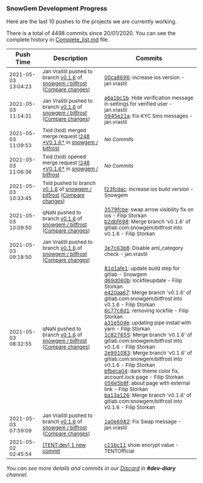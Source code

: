 
### SnowGem Development Progress

Here are the last 10 pushes to the projects we are currently working.

There is a total of 4498 commits since 20/01/2020. You can see the complete history in
 [Complete_list.md](Complete_list.md) file.

| Push Time | Description | Commits |
| --- | --- | --- |
| <sub>2021-05-03 13:04:23</sub> | <sub>Jan Vraštil pushed to branch [v0\.1\.6](https://gitlab.com/snowgem/bitfrost/commits/v0.1.6) of [snowgem / bitfrost](https://gitlab.com/snowgem/bitfrost) ([Compare changes](https://gitlab.com/snowgem/bitfrost/compare/0945e21a1f10f071c150c71bef189201c4e45db4...00ca8696a9c9cd6f77e725aa49d56c08094534d2))</sub> | <sub>[00ca8696](https://gitlab.com/snowgem/bitfrost/-/commit/00ca8696a9c9cd6f77e725aa49d56c08094534d2): increase ios version - jan.vrastil</sub> |
| <sub>2021-05-03 11:14:31</sub> | <sub>Jan Vraštil pushed to branch [v0\.1\.6](https://gitlab.com/snowgem/bitfrost/commits/v0.1.6) of [snowgem / bitfrost](https://gitlab.com/snowgem/bitfrost) ([Compare changes](https://gitlab.com/snowgem/bitfrost/compare/f23fcdac8926a17733ce0e3ea45aeb7b82e763e7...0945e21a1f10f071c150c71bef189201c4e45db4))</sub> | <sub>[a6a1bc1b](https://gitlab.com/snowgem/bitfrost/-/commit/a6a1bc1b72940b60ab205fd116d894776acd4d11): Hide verification message  in settings for verified user - jan.vrastil<br>[0945e21a](https://gitlab.com/snowgem/bitfrost/-/commit/0945e21a1f10f071c150c71bef189201c4e45db4): Fix KYC Sms messages - jan.vrastil</sub> |
| <sub>2021-05-03 11:09:53</sub> | <sub>Txid (txid) merged merge request [\!248 \*V0\.1\.6\*](https://gitlab.com/snowgem/bitfrost/-/merge_requests/248) in [snowgem / bitfrost](https://gitlab.com/snowgem/bitfrost)</sub> | <sub>_No Commits_</sub> |
| <sub>2021-05-03 11:06:36</sub> | <sub>Txid (txid) opened merge request [\!248 \*V0\.1\.6\*](https://gitlab.com/snowgem/bitfrost/-/merge_requests/248) in [snowgem / bitfrost](https://gitlab.com/snowgem/bitfrost)</sub> | <sub>_No Commits_</sub> |
| <sub>2021-05-03 10:33:45</sub> | <sub>Txid pushed to branch [v0\.1\.6](https://gitlab.com/snowgem/bitfrost/commits/v0.1.6) of [snowgem / bitfrost](https://gitlab.com/snowgem/bitfrost) ([Compare changes](https://gitlab.com/snowgem/bitfrost/compare/b2dbf69811b86562bb79b3e4cfceae85e35754ef...f23fcdac8926a17733ce0e3ea45aeb7b82e763e7))</sub> | <sub>[f23fcdac](https://gitlab.com/snowgem/bitfrost/-/commit/f23fcdac8926a17733ce0e3ea45aeb7b82e763e7): increase ios build version - Snowgem</sub> |
| <sub>2021-05-03 10:09:50</sub> | <sub>qNaN pushed to branch [v0\.1\.6](https://gitlab.com/snowgem/bitfrost/commits/v0.1.6) of [snowgem / bitfrost](https://gitlab.com/snowgem/bitfrost) ([Compare changes](https://gitlab.com/snowgem/bitfrost/compare/3e7c63b8f4942f89da4ff3d4cd7d54f4ab45b19a...b2dbf69811b86562bb79b3e4cfceae85e35754ef))</sub> | <sub>[3579fcbe](https://gitlab.com/snowgem/bitfrost/-/commit/3579fcbe6e3c92059afbcc998960a5b2939281c4): swap arrow visibility fix on ios - Filip Storkan<br>[b2dbf698](https://gitlab.com/snowgem/bitfrost/-/commit/b2dbf69811b86562bb79b3e4cfceae85e35754ef): Merge branch 'v0.1.6' of gitlab.com:snowgem/bitfrost into v0.1.6 - Filip Storkan</sub> |
| <sub>2021-05-03 09:18:50</sub> | <sub>Jan Vraštil pushed to branch [v0\.1\.6](https://gitlab.com/snowgem/bitfrost/commits/v0.1.6) of [snowgem / bitfrost](https://gitlab.com/snowgem/bitfrost) ([Compare changes](https://gitlab.com/snowgem/bitfrost/compare/ba13a126442952a38e6431546f00a13d9722cb5b...3e7c63b8f4942f89da4ff3d4cd7d54f4ab45b19a))</sub> | <sub>[3e7c63b8](https://gitlab.com/snowgem/bitfrost/-/commit/3e7c63b8f4942f89da4ff3d4cd7d54f4ab45b19a): Disable aml_category check - jan.vrastil</sub> |
| <sub>2021-05-03 08:32:55</sub> | <sub>qNaN pushed to branch [v0\.1\.6](https://gitlab.com/snowgem/bitfrost/commits/v0.1.6) of [snowgem / bitfrost](https://gitlab.com/snowgem/bitfrost) ([Compare changes](https://gitlab.com/snowgem/bitfrost/compare/1a0e6982287d10b8e169d1e919bd2654db33899f...ba13a126442952a38e6431546f00a13d9722cb5b))</sub> | <sub>[81d1afe1](https://gitlab.com/snowgem/bitfrost/-/commit/81d1afe1071cb7f393126b979d65249f461a138c): update build step for gitlab - Snowgem<br>[d69d060b](https://gitlab.com/snowgem/bitfrost/-/commit/d69d060b212e985ce8625f4572c2819c8c2525a0): lockfileupdate - Filip Storkan<br>[e420aa67](https://gitlab.com/snowgem/bitfrost/-/commit/e420aa6793db6a714775a2480141a8bc47b88551): Merge branch 'v0.1.6' of gitlab.com:snowgem/bitfrost into v0.1.6 - Filip Storkan<br>[6c77c8d1](https://gitlab.com/snowgem/bitfrost/-/commit/6c77c8d124568ab27f41b9c07693017611baec8f): removing lockfile - Filip Storkan<br>[a31e504e](https://gitlab.com/snowgem/bitfrost/-/commit/a31e504ec7e1f55b0e0c020fae459c9d47a0c8ae): updating pipe install with yarn - Filip Storkan<br>[1c827655](https://gitlab.com/snowgem/bitfrost/-/commit/1c8276559d142579ac69577e66a25746df5ef472): Merge branch 'v0.1.6' of gitlab.com:snowgem/bitfrost into v0.1.6 - Filip Storkan<br>[2e991083](https://gitlab.com/snowgem/bitfrost/-/commit/2e991083f460f18a1c757929f562e7803c83b251): Merge branch 'v0.1.6' of gitlab.com:snowgem/bitfrost into v0.1.6 - Filip Storkan<br>[bfbeca04](https://gitlab.com/snowgem/bitfrost/-/commit/bfbeca0478f2e93ff1c091da4b1f108030f6bc21): dark theme color fix, account lock page - Filip Storkan<br>[056e5b8f](https://gitlab.com/snowgem/bitfrost/-/commit/056e5b8fa6672ac2efd9867cc235e3ca7c401996): about page with external link - Filip Storkan<br>[ba13a126](https://gitlab.com/snowgem/bitfrost/-/commit/ba13a126442952a38e6431546f00a13d9722cb5b): Merge branch 'v0.1.6' of gitlab.com:snowgem/bitfrost into v0.1.6 - Filip Storkan</sub> |
| <sub>2021-05-03 07:59:09</sub> | <sub>Jan Vraštil pushed to branch [v0\.1\.6](https://gitlab.com/snowgem/bitfrost/commits/v0.1.6) of [snowgem / bitfrost](https://gitlab.com/snowgem/bitfrost) ([Compare changes](https://gitlab.com/snowgem/bitfrost/compare/df9a67092381e22a140131fa56872dc3d29088f2...1a0e6982287d10b8e169d1e919bd2654db33899f))</sub> | <sub>[1a0e6982](https://gitlab.com/snowgem/bitfrost/-/commit/1a0e6982287d10b8e169d1e919bd2654db33899f): Fix Swap message - jan.vrastil</sub> |
| <sub>2021-05-02 02:45:54</sub> | <sub>[[TENT:dev] 1 new commit](https://github.com/TENTOfficial/TENT/commit/c11bc1123c0f8f2e1f2efb11a60147d3aeffcddd)</sub> | <sub>[c11bc11](https://github.com/TENTOfficial/TENT/commit/c11bc1123c0f8f2e1f2efb11a60147d3aeffcddd) show encrypt value - TENTOfficial</sub> |

_You can see more details and commits in our [Discord](https://discord.gg/zumGnbg) in **#dev-diary** channel._
